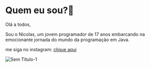 # Quem eu sou?🤔

Olá a todos,

Sou o Nicolas, um jovem programador de 17 anos embarcando na emocionante jornada do mundo da programação em Java.

me siga no instagram: [clique aqui](https://www.instagram.com/nikey988_/)

![Sem Título-1](https://github.com/Gragozac/Sobre-mim/assets/168456641/2e793a40-1765-4ccb-ad78-58c9eea51cd8)

